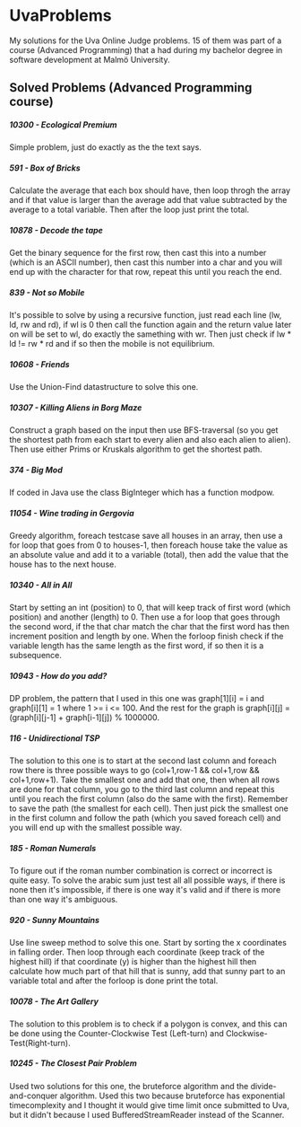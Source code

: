 # UvaProblems
My solutions for the Uva Online Judge problems. 15 of them was part of a course (Advanced Programming) that a had during my bachelor degree in software development at Malmö University.

## Solved Problems (Advanced Programming course)
##### 10300 - Ecological Premium
Simple problem, just do exactly as the the text says.
##### 591 - Box of Bricks
Calculate the average that each box should have, then loop throgh the array and if that value is larger than the
average add that value subtracted by the average to a total variable. Then after the loop just print the total.
##### 10878 - Decode the tape
Get the binary sequence for the first row, then cast this into a number (which is an ASCII number), then cast this
number into a char and you will end up with the character for that row, repeat this until you reach the end.
##### 839 - Not so Mobile
It's possible to solve by using a recursive function, just read each line (lw, ld,
rw and rd), if wl is 0 then call the function again and the return value later on will be set to wl, do exactly
the samething with wr. Then just check if lw * ld != rw * rd and if so then the mobile is not equilibrium.
##### 10608 - Friends
Use the Union-Find datastructure to solve this one.
##### 10307 - Killing Aliens in Borg Maze
Construct a graph based on the input then use BFS-traversal (so you get the shortest path from each start 
to every alien and also each alien to alien). Then use either Prims or Kruskals algorithm to get the shortest path.
##### 374 - Big Mod
If coded in Java use the class BigInteger which has a function modpow.
##### 11054 - Wine trading in Gergovia
Greedy algorithm, foreach testcase save all houses in an array, then use a for loop that goes from 0 to houses-1, 
then foreach house take the value as an absolute value and add it to a variable (total), then add the value that the
house has to the next house.
##### 10340 - All in All
Start by setting an int (position) to 0, that will keep track of first word (which position) and another (length) to 0. 
Then use a for loop that goes through the second word, if the that char match the char 
that the first word has then increment position and length by one. When the forloop finish check if the variable length 
has the same length as the first word, if so then it is a subsequence.
##### 10943 - How do you add?
DP problem, the pattern that I used in this one was graph[1][i] = i and graph[i][1] = 1 where 1 >= i <= 100. 
And the rest for the graph is graph[i][j] = (graph[i][j-1] + graph[i-1][j]) % 1000000.
##### 116 - Unidirectional TSP
The solution to this one is to start at the second last column and foreach row there is three possible ways to go (col+1,row-1 && col+1,row && col+1,row+1).
Take the smallest one and add that one, then when all rows are done for that column, you go to the third last column and repeat this until you reach the first column (also do the same with the first). 
Remember to save the path (the smallest for each cell).
Then just pick the smallest one in the first column and follow the path (which you saved foreach cell) and you will end up with the smallest possible way.
##### 185 - Roman Numerals
To figure out if the roman number combination is correct or incorrect is quite easy. To solve the arabic sum just test all
all possible ways, if there is none then it's impossible, if there is one way it's valid and if there is more than one
way it's ambiguous.
##### 920 - Sunny Mountains
Use line sweep method to solve this one. Start by sorting the x coordinates in falling order. Then loop through each
coordinate (keep track of the highest hill) if that coordinate (y) is higher than the highest hill then
calculate how much part of that hill that is sunny, add that sunny part to an variable total and after the forloop
is done print the total.
##### 10078 - The Art Gallery
The solution to this problem is to check if a polygon is convex, and this can be done using the 
Counter-Clockwise Test (Left-turn) and Clockwise-Test(Right-turn).
##### 10245 - The Closest Pair Problem
Used two solutions for this one, the bruteforce algorithm and the divide-and-conquer algorithm.
Used this two because bruteforce has exponential timecomplexity and I thought it would give time limit once submitted to Uva, 
but it didn't because I used BufferedStreamReader instead of the Scanner.
